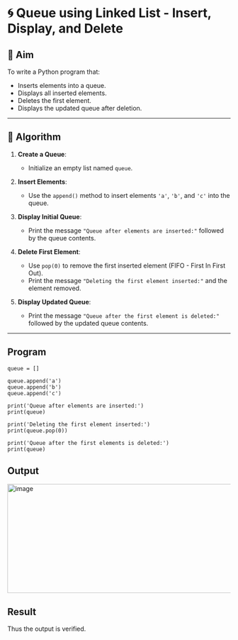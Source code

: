 # 🌀 Queue using Linked List - Insert, Display, and Delete

## 🎯 Aim

To write a Python program that:
- Inserts elements into a queue.
- Displays all inserted elements.
- Deletes the first element.
- Displays the updated queue after deletion.

---

## 🧠 Algorithm

1. **Create a Queue**:
   - Initialize an empty list named `queue`.

2. **Insert Elements**:
   - Use the `append()` method to insert elements `'a'`, `'b'`, and `'c'` into the queue.

3. **Display Initial Queue**:
   - Print the message `"Queue after elements are inserted:"` followed by the queue contents.

4. **Delete First Element**:
   - Use `pop(0)` to remove the first inserted element (FIFO - First In First Out).
   - Print the message `"Deleting the first element inserted:"` and the element removed.

5. **Display Updated Queue**:
   - Print the message `"Queue after the first element is deleted:"` followed by the updated queue contents.

---

## Program
~~~
queue = []

queue.append('a')
queue.append('b')
queue.append('c')

print('Queue after elements are inserted:')
print(queue)

print('Deleting the first element inserted:')
print(queue.pop(0))

print('Queue after the first elements is deleted:')
print(queue)
~~~

## Output
<img width="843" height="246" alt="image" src="https://github.com/user-attachments/assets/d06be383-a06e-42a5-8f4b-3bd5623cbdbc" />


## Result
Thus the output is verified.
